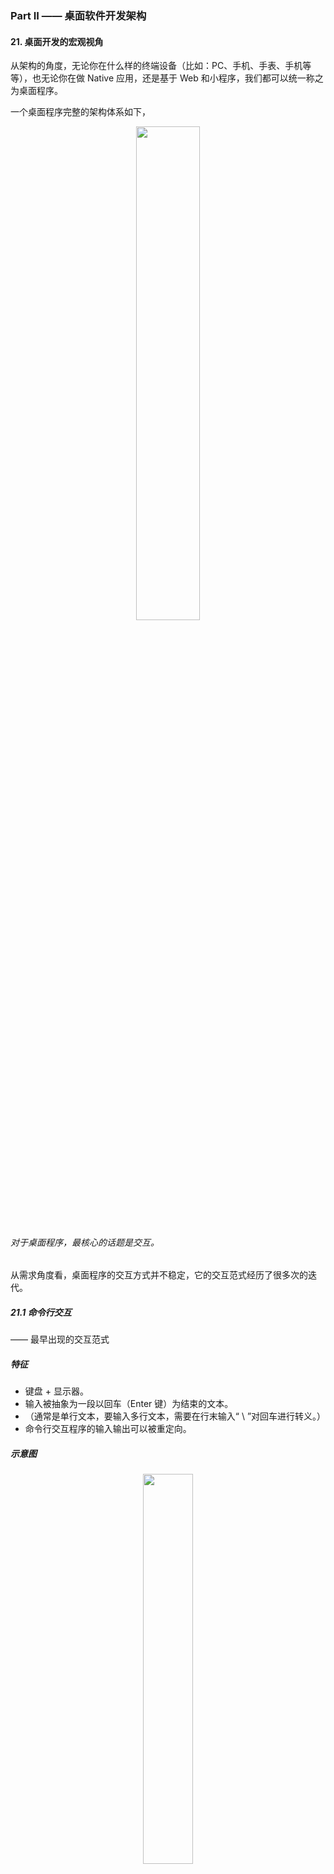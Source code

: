 ### Part II —— 桌面软件开发架构

#### 21. 桌面开发的宏观视角
从架构的角度，无论你在什么样的终端设备（比如：PC、手机、手表、手机等等），也无论你在做 Native 应用，还是基于 Web 和小程序，我们都可以统一称之为桌面程序。

一个桌面程序完整的架构体系如下，
<div align="center"><img src="pics/architecture-of-desktop-application.png" width="45%"></div>

###### 对于桌面程序，最核心的话题是交互。

从需求角度看，桌面程序的交互方式并不稳定，它的交互范式经历了很多次的迭代。

##### 21.1 命令行交互
—— 最早出现的交互范式

##### 特征
* 键盘 + 显示器。
* 输入被抽象为一段以回车（Enter 键）为结束的文本。
* （通常是单行文本，要输入多行文本，需要在行末输入“ \ ”对回车进行转义。）
* 命令行交互程序的输入输出可以被重定向。

##### 示意图
<div align="center"><img src="pics/paradigm-of-command-line-app.png" width="40%"></div>

##### 21.2 字符界面
* 键盘 + 显示器。
* 输入不再是一段文本，而是键盘按键事件（KeyDown 和 KeyUp）。
* 输出也不是一段文本，而是可以修改屏幕任何位置显示的字符。
* （此时，键盘的功用在需求上分化为两个：一是输入文本，二是输入命令。）
* 从输入文本的角度，需要有当前输入的光标（Caret）位置。

##### 示意图
<div align="center"><img src="pics/paradigm-of-character-ui-app.png" width="40%"></div>

上图的 TDI 含义是字符设备接口（Text Device Interface），它指的是一组向屏幕绘制文本的方法集合。 类似这样：
```go
func ClearScreen()
func DrawText(x, y int, text string)
```

##### 21.3 图形界面
—— 一个划时代的变化

##### 特征
* 键盘 + 鼠标 + 显示器 + 音箱。
* 与字符界面时期相比，图形界面时代变化的根源是输出的变化：从字符变成像素。
* 为什么会出现鼠标？ 因为屏幕精度太高，用键盘的方向键改变当前位置既笨拙又不方便。
* 为什么出现音箱？ 原因很平凡，只不过是声音设备演进的自然结果。以前是内置喇叭，现在是外置音箱。
* （与字符界面程序相比，图形界面程序还有一个重大变化：多窗口！！ 窗口（Window），也有人会把它叫视图（View）。）

###### 复杂的窗口会切分出多个逻辑独立的子窗口，以降低单个窗口的程序复杂性。

##### 示意图
<div align="center"><img src="pics/paradigm-of-graphical-ui-app.png" width="40%"></div>

上图的 GDI 含义是图形设备接口（Graphic Device Interface），它指的是一组向指定窗口(不是屏幕)绘制图形的方法集合。绘制的对象包括有几何图形、图像、文本等。

##### 注意
一旦界面涉及复杂的窗口系统，交互变得非常复杂。为了降低编程的负担，窗口系统往往接管了桌面程序的主逻辑，提供了一套基于事件驱动的编程框架，**业务代码由窗口系统提供的界面框架所驱动。**

##### 21.4 移动时代
鼠标交互方式被淘汰，变成了多点触摸。
###### “键盘 + 鼠标 + 显示器” ⇨ 触摸屏

##### 特征
* 触摸屏 + 麦克风 + 内置扬声器。
* 音箱被内置到手机中，变成内置扬声器。这些变化因移动设备便携性的述求引起。
* 从架构的角度，它们并没有引起实质性的变化，只是鼠标事件变成了触摸事件。

##### 智能交互
—— 麦克风让计算机多了一个输入：语音。

三种典型用法：
* 在应用内把语音录下来，直接作为类似照片视频的媒体消息，或者识别为文本去应用（比如语音搜索）。
* 作为语音输入法输入文本。（用法 1 的特例，因为输入法在操作系统中有特殊地位而单独列出。）
* 基于语音助手来交互。（类似 Siri）

##### 语音交互示意图
<div align="center"><img src="pics/paradigm-of-voice-ui-app.jpg" width="40%"></div>

###### 语音交互与图形界面，由于其复杂性，通常其业务代码都由交互系统提供的框架所驱动。

##### 21.5 总结
交互体验越来越自然，但从编程的角度来说，如果没有操作系统支持，实现难度也将越来越高。

同时也说明了一点： 桌面操作系统和服务端操作系统的演进方向非常不一样。 （桌面操作系统的演进方向主要是交互范式的迭代。）

#### 22. 图形界面程序的框架
—— 关注点聚焦于现在仍然占主流地位的图形界面程序。

###### 实现一个图形界面程序，最大的复杂性在于不同操作系统的使用接口完全不同，差异非常巨大。

好在，尽管操作系统的使用接口有异，但基本的大逻辑差不多。

##### 22.1 事件
无论是什么桌面操作系统，每个进程都有一个全局的事件队列（Event Queue）。

###### 当我们在键盘上按了一个键、移动或者点击鼠标、触摸屏幕等等，都会产生一个事件（Event），并由操作系统负责将它扔到进程的事件队列。

大体流程如下，
* 硬件产生了一个硬件中断；
* 操作系统的硬件中断处理程序收到对应事件；
* 确定事件的目标进程；
* 事件被放入目标进程的事件队列。

##### 22.2 窗口与事件响应
一个窗口响应发送给它的事件（Event），修改内部的状态，然后调用 GDI 绘制子系统更新界面显示。

##### 响应事件的常见机制有两种，
* 事件处理类(EventHandler 或叫 Responder)
* 委托(delegate)

（事件处理类）自定义的窗口类会直接或间接从事件处理类继承。 （委托）事件处理不是收到事件的人自己来做，而是把它委托给了别人。

##### 思考： onPaint 或 onDraw
为什么会有这样的事件？ 想象以下场景：两个窗口存在遮挡，当我们移动一个窗口，以前被遮挡的部分现在不再被遮挡。
操作系统并不会帮我们保存被遮挡的窗口内容，而是发送 onPaint 事件给对应的窗口让它重新绘制。

##### 22.3 事件分派 —— 事件是怎么从全局的事件队列（Event Queue）到窗口的?
这就是事件分派（Event Dispatch）过程，它通常由一个事件分派循环（Event Dispatch Loop）来完成。

Windows 平台，类似以下流程，
```go
func RunLoop() {
  for {
    msg, ok := winapi.GetMessage() // 从事件队列中取出一个消息
    if !ok {
      break
    }
    winapi.TranslateMessage(msg)
    winapi.DispatchMessage(msg)
  }
}
```

其中，TranslateMessage 函数可能会比较陌生，它负责的是将键盘按键事件（onKeyDown、onKeyUp）转化为字符事件（onChar）。 敲击到文本输入的转换。

对于嵌套窗口，交互变得更为复杂。此时，事件分派依赖的是**事件处理链（EventHandler Chain）**。
* 首先由焦点窗口响应，再逐层上升，直到最顶层的窗口。

##### 22.4 窗口内容绘制
在收到 onPaint 或 onDraw 消息时，就要绘制窗口内容了，此时需要操作系统的 GDI 子系统。

从大分类来说，首先需要确定绘制的内容是 2D or 3D，
* 对于 2D 内容，操作系统 GDI 子系统往往有较好的支持，但不同平台终究还是会有较大的差异。
* 对于 3D 内容来说，OpenGL 这样的跨平台方案占据了今天的主流市场，而 Vulkan 号称是 NextGL。

###### 对于 GDI 的优化，GDI 优化往往通过硬件加速来完成，真正的关键角色是在硬件厂商这里。

##### 22.5 通用控件
为了进一步简化开发过程，操作系统往往还提供了一些通用的界面元素，通常我们称之为控件 (Control)。

###### 不同操作系统提供的基础控件大同小异。不过一些处理细节上的差异往往会成为跨平台开发的坑。

##### 22.6 总结
图形界面程序的三大块内容：事件、窗口事件响应、窗口内容绘制。 这些机制都是由操作系统提供支持。

###### 我们身处在由操作系统约定的编程框架中，这是桌面编程的特点。
<div align="center"><img src="pics/different-ui-os-subsystem-of-desktop-software.jpg" width="45%"></div>

这还不是全部。要做一个跨平台的桌面应用程序并不容易，我们需要面对的平台太多，
* PC：Windows、MacOS、Linux 等；
* PC 浏览器：Chrome、Safri、Firefox 等；
* 手机 / 平板 / 手表：Android（不同手机厂商也会有细节差异）、iOS 等；
* 小程序：微信、支付宝、快应用等。

怎么安排不同平台的优先级？怎么规划未来版本的迭代计划？选择什么样的跨平台方案？这些问题在业务架构之外，极其考验架构师的决策能力。

#### 23. 桌面程序的架构建议
—— 站在应用架构的角度，聊聊如何设计一个桌面应用程序。

前面的桌面程序框架介绍，都是站在操作系统交互子系统的角度分析。

现在从软件设计模式角度来分析。

##### 23.1 从 MVC 说起
关于桌面程序，听得最多的莫过于 MVC 这个架构范式。 MVC 全称是 “模型 (Model) - 视图 (View) - 控制器 (Controller)”。
<div align="center"><img src="pics/paradigm-of-mvc-pattern.png" width="45%"></div>

* Model 是数据。
* View 是数据的显示结果，同时也接受用户的交互动作，也就是事件。
* **Controller 负责 Process（处理），以 “Model + 由 View 转发的事件” 作为 Input，处理的结果（Output）仍然是 Model，作用是更新 Model 的数据。**
* **注意： Model 的数据更新后，发送 DataChanged 事件，View 会在监听并收到 DataChanged 事件后，更新 View。**

##### 23.2 MVP
对 MVC 模式做些细微的调整，就会产生一些变种。

##### MVP 模式 （Model-View-Presenter）
* Model 的数据更新发出 DataChanged 事件后，由 Controller 负责监听并 Update View。
<div align="center"><img src="pics/paradigm-of-mvp-pattern.png" width="45%"></div>

##### 23.3 思考： 如何判断程序架构是否优良？哪种架构范式比较好？
架构优劣的评判标准。 比较知名且重要的一些基本原则如下：
* 最低耦合原则。 不同子系统（或模块）之间有最少的交互频率，最简洁且自然的接口。
* 单一职责原则。 不要让一个子系统（或模块）干多件事情，也不要让它不干事情。

##### 23.4 深入理解 Model 层的意义
Model 层是承载业务逻辑的 DOM，即 “文档对象模型（Document Object Mode）”。 **直白理解，DOM 是 “面向对象” 意义上的数据。它不只是有数据结构，也有访问接口。**

##### 对于 Model 层，有两种常见的架构误区
* 误区一： 让 Controller 层直接操作数据库，也就是拿数据库的读写接口作为 Model 层的接口。
* 误区二： 用所谓的 ORM 技术来实现 Model 层，让 Controller 直接操作 ORM。

###### Model 层的真正价值所在是： Model 层的使用接口最重要的是要自然体现业务的需求。

##### Why?
* 只有这样（直接自然体现业务的需求），Model 层的边界才是稳定的，才与你基于的技术无关。

(是用了 MySQL，还是用了 NoSQL？是直接裸写 SQL 语句，还是基于 ORM？这都没关系，未来喜欢了还可以改。)

* 从界面编程角度看，Model 层越厚越好。 （逻辑更多向 Model 层倾斜，那么 Controller 层就简洁很多。）

因为，Model 层是和操作系统的界面程序框架最为无关的部分，是最容易测试的部分，也同时是跨平台最容易的部分。

###### 如果用一句话来描述 Model 层的职责，那么应该是 “负责业务需求的内核逻辑” —— “DataCore”。

##### Model 层为何要发出 DataChanged 事件？
这是从 Model 层的独立性考虑。 Model 层作为架构的最底层，它不需要知道其他层的存在。有了 DataChanged 事件，上层就能够感知到 Model 层的变化，从而作出自己的反应。

###### 如果还记得之前反复强调的：稳定点与变化点。显然，DataChanged 事件就是 Model 层面对需求变化点的对策。

##### 23.5 深入理解 View 层的意义
View 层首要的责任，是负责界面呈现。

界面呈现的两个选择，
* 直接调用 GDI 接口自己画。
* 创建子 View 让别人画。

View 层的另一个责任是被自然带来的： 响应用户交互事件的入口。 这是操作系统的界面编程框架决定的。

理想情况下，View 应该把自己所有的事件都委托（delegate）出去，不要自己干。 但是....View 层有以下问题需要考虑：

* View 层不一定会负责生成所有用户看到的 View。

（例如：有的 View 是 Controller 在做某个逻辑的过程中临时生成的，那么这样的 View 就应该是 Controller 的一部分。）

* View 层可能需要非常友好的委托（delegate）机制的的支持。

（例如：一组界面元素的交互事件共同做委托。）

* 负责界面呈现，意味着 View 层和 Model 层的关系非常紧密。

（这可能会导致 Model 层要为 View 层提供一些专享的只读访问接口。需要确保这些访问接口不要扩散使用。）

* 负责界面呈现，看似只是根据数据绘制界面，似乎很简单，但实则不简单。

（例如：有时为了效率，需要做局部更新的优化。）

###### 在局部更新这个优化足够复杂时，我们往往不得不在 Model 和 View 之间，再额外引入一层 ViewModel 层来做这个事情。

ViewModel 层顾名思义，是为 View 的界面呈现而设计的 Model 层，它的数据组织更接近于 View 的表达。
<div align="center"><img src="pics/paradigm-of-model-view-viewmodel.png" width="45%"></div>

##### Model-View-ViewModel 的例子
一个极端但又很典型的例子是 Word。 它是数据流式的文档，但是，界面显示常以页面视图方式，内容是分页显示的。

这种情况下就需要有一个 ViewModel 层是按分页显示的结构来组织数据。 其中负责维持 Model 与 ViewModel 层的数据一致性的模块，我们叫排版引擎。

###### 从理解上来讲，更倾向于认为 ViewModel 是 View 层的一部分，只不过是 View 层太复杂而进行了再次拆分的结果。 而不是单独作为一个模式。

##### 23.6 深入理解 Controller 层的意义
Controller 层是负责用户交互的。 可以有很多个 Controller，分别负责不同的用户交互需...

Controller 层与 Model 和 View 的差异：
* Model 层是一个整体。虽然这一个层会有很多类，但是它们共同构成了一个完整的逻辑：DOM。
* View 层也是一个整体，它是 DOM 的界面呈现，是 DOM 的镜像。
* 负责用户交互的 Controller 层，是被正交分解的，彼此完全没有耦合关系。

一个 Controller 模块，可能包含一些属于自己的辅助 View，也会接受 View 层委托的一些事件，由事件驱动自己。

###### Controller 层最应该思考的问题是代码的内聚性。哪些代码是相关的，是应该放在一起的，需要一一理清。

如果设计恰当，Controller 之间应该是完全无关的。而且要干掉某一个交互特别容易，都不需要删除该 Controller 本身相关的代码，只需要把创建该 Controller 的一行代码注释掉就可以。

##### 23.7 Model - View - Controller 的层次
从分层角度，
* Model 层在最底层；
* View 层在中间，它持有 Model 层的 DOM 指针；
* Controller 层在最上方，它知道 Model 和 View 层，通过 DOM 接口操作 Model 层，但不操作 View 去改变数据，而是监听兴趣事件。

###### 如果 View 层提供了抽象得当的事件绑定接口，将发现，Controller 层大部分的逻辑都与操作系统提供的界面编程框架无关（除了可能的辅助View的需要），是跨平台的。

##### MVC 各个模块是如何串起来的？
应用程序（Application）。 在应用开始的时候，它就把 Model 层、View 层，我们感兴趣的若干 Controller 模块都创建好，建立了彼此的关联。

##### 23.8 桌面应用程序的第二大需求
—— 提供应用程序的二次开发接口（API，全称为 Application Programming Interface）。

###### 提供了 API 的应用程序，意味着它身处一个应用生态之中，可以与其他应用程序完美协作。

##### 通过哪一层提供 API 接口？
倾向于认为最佳的选择是在 ViewModel 层。

#### 24. Web 开发：浏览器、小程序与 PWA
—— 原生应用(Native App)之外

##### 24.1 浏览器
##### 从商业价值的角度看，浏览器带来了三个重大进步，
* **软件服务化。** 产品交付从单机软件转向云服务，同时，社会分工发生巨变，任何一个环节都可能成长出一个超级节点，进而吞噬上下游，让服务链条更短。
* **随时发布。** 人们快速试验自己的想法，不必过度因为顾虑软件质量召回而束手束脚。(服务端可以及时更新与处理，所谓的召回和传统意义已不同。)
* **跨平台。** 浏览器消除了不同操作系统平台的差异性。

##### 从界面开发的角度看，浏览器带来的重大变化，
* **操作系统的窗口系统被颠覆。** 一个网页只是一个窗口，不再有父子窗口。网页中的界面元素都是一个虚拟视图，常规的通用控件(input,image,div等)和自绘窗口(canvas)都一样。
* **窗口的绘制机制变了。** 之前是调用操作系统的 GDI 生成界面，现在换成了 HTML+CSS。
* **语言限制。** 浏览器长期以来只支持 JavaScript 一门语言。
* **B/S 架构。** 无论是 B/S 还是 C/S，本质上还是软件服务化。这对软件架构产生了巨大影响。 （从 server 端看，系统从单用户变成了多用户。从 browser/client 端看，仍然是单用户，但是没有了数据。）

从 MVC 角度分析 HTML+CSS，我们不能把它理解为 View 层，它其实是 ViewModel 层。 View 层由谁干掉了？浏览器。怎么做到局部更新优化的？你不必关心，浏览器已完成支持。
###### 这事的真正价值超过你的想象。它大幅提升了桌面应用开发的效率。

##### 24.2 小程序
小程序引发的思考
<div align="center"><img src="pics/thinking-caused-by-webapp.png" width="35%"></div>

##### 为什么微信小程序必然会成功？
因为，有 7 亿人同时使用的操作系统，很少。小程序变成了一支巨大的新兴力量，成为真正意义上的国产操作系统，对抗着 Android 和 iOS 两大移动操作系统生态。

##### 小程序生态仍然存在的诸多问题
* 最为关键的，是标准不统一。 虽然都叫小程序，但是它们的接口各自都在快速迭代，谈不上让开发者一次开发，到处可用。

##### 小程序和传统的 Web 开发有何不同？
其实有很大不同。小程序更像是 Native 程序在线化。 小程序是一个应用。
* 我们需要提交应用给微信或支付宝，它们掌控着 App 的生杀大权。
* 更牛的是，他们可以下线一个已经有千万甚至上亿级别用户的 App，让他们一无所有。

###### 这个风险如此之高，所有的厂商在拥抱微信的同时，必然时时刻刻想着如何逃离微信。

##### 思考： Facebook 扎克伯格的成功
```
在发布 Libra 的时候，他选择的是让一步，放弃 Control。
让一步，其实就是进一百步。
```

##### 24.3 PWA
—— 移动应用的在线化，Google 也同样在探索。

Google 的移动浏览器方案，叫 PWA，全称 “Progressive Web App”。

PWA 开始于 2015 年，比微信小程序早很多，并得到了苹果和微软的支持。从这个角度来说，PWA 的潜力不容小觑。

##### 怎么理解 PWA？
可以理解为海外版的小程序。

##### PWA 与小程序的差别在哪？
* 关注焦点不同。 PWA 更技术化，精力重心放在如何让 PWA 在断网情况下和本地应用有更一致的体验。小程序关注点在如何撬动这么庞大的用户市场。
* 演进思路不同。 PWA 基本上以兼容并对 Web 进行逐步改造升级为导向。
* PWA 并没有中心化的 AppStore，它更像是一项技术标准。

##### 怎么看待 PWA 的未来？
PWA 相比小程序来说太传统。 小程序符合现代操作系统的 “账号 (Account)- 支付 (Pay)- 应用市场 (AppStore)” 的商业闭环，但是 PWA 并没有账号，也没有支付。

#### 25. 跨平台与 Web 开发的建议

##### 25.1 跨平台桌面程序开发
跨平台的桌面程序开发是一个超级难题。无数人前仆后继，但至今为止，仍然没有称得上真正深入人心的解决方案。

原因如下，
* 操作系统。 不同的操作系统抽象的界面程序框架并不一致。
* 屏幕尺寸。 即使相同的操作系统，在不同尺寸的屏幕上，交互的范式也会存在很大的差异性。

放弃某个操作系统，就意味着放弃某个流量入口，也就意味着放弃这些用户。。。

##### 目前主流的跨平台方案
<div align="center"><img src="pics/solutions-for-cross-platform.jpg" width="40%"></div>

目前来说，还很难说哪个方案会胜出。

###### 总之： “每一次统一的努力，都最终变成新的分裂”。

##### 25.2 Web 开发
Web 的 B/S 架构意味着编写软件有了更高的复杂性。 表现如下，
* 多用户。 用户的数据不再是保存在 Client（Browser）端，而是存储在 Server 端。
* 更高的数据可靠性要求。 数据在 Client 端，客户自己对数据的可靠性负责。数据在 Server 端，服务提供方对数据的可靠性负责。
* 更多可能的分工安排。 分为两大流派：胖前端与胖后端。

##### MVC 框架在浏览器下的样子
界面的局部更新是一个复杂的话题，浏览器通过引入 HTML+CSS 这样的 ViewModel 层把它解决了。

现在，MVC 模式变成了 MVMP 模式，全称为 “Model-ViewModel-Presenter”。
<div align="center"><img src="pics/mvmp-pattern-of-browser.png" width="45%"></div>

* 事件响应过程。 浏览器的 View 收到用户的交互事件，它把事件委托给 ViewModel 层，并且通过 HTML DOM 暴露出来。
* Model 层的数据变化（DataChanged）事件。 Presenter 层更新界面（Update View）并不是操作 View，而是 ViewModel。

##### Server 端的架构
<div align="center"><img src="pics/architecture-of-web-server.jpg" width="45%"></div>

到了 Web 开发，同样需要二次开发接口，只是，二次开发接口不再是在 Client 端完成，而是在 Server 端完成。
###### Server 端支持直接的 API 调用（Web API），以支持自动化（Automation）方面的需求。

注意，
* Web 层和 Model 层的假设不同，Web 层是基于会话的（Session-based），因为它负责用户的接入，每个用户登录后，会形成一个个会话（Session）。
* 在服务端，Session-based Model 和 Session-based ViewModel 并不发生直接关联，它们通过浏览器这一侧的 Model 和 ViewModel，响应用户的交互。

##### Session-based Model 是什么样的呢？
其实是 Multi-User Model 层的转译。把多租户的 API 转译成单租户的场景。

##### Session-based ViewModel
是一些 HTML+JavaScript+CSS 文件。它是真正的 Web 业务入口，通过互联网把自己的数据返回给浏览器，浏览器基于 ViewModel 渲染出 View。

##### 25.3 总结
从跨平台来说，这是桌面程序员（也叫“大前端”）永远的痛。
###### 计划赶不上变化，用来形容大前端程序员面临的窘境是一点都不过分的。

从 Web 开发来说，MVC 变成了 MVMP（Model-ViewModel-Presenter）。
###### MVMP 依旧需要认真对待 Model 层，认真思考它的使用接口是什么样的，把 Model 层做厚。

#### 26. 桌面开发的未来

##### 26.1 桌面平台的演进与未来
谈未来前，首先看看过去。
* PC 时代，本地桌面操作系统主流的有 Windows、MacOS、Linux。为了消除平台差异，出现了 QT、wxWidgets 这样的跨平台解决方案。
* PC 浏览器。 浏览器并不是为跨平台而来，但是除了干成了软件服务化外，也干成了跨平台这件事情。

（浏览器时代）在软件服务化和跨平台开发的双重优势下，软件厂商们趋之若鹜。

今天手表、电视机、汽车，以及各式各样的 IoT 传感设备，都需要操作系统的支持。这么多操作系统怎么搞呢？

###### 国内涌现了大量的小程序厂商，国外 Google 也在推 PWA。Facebook 意见不明，不知道会去支持 PWA，还是基于自己的 React-Native 技术搞一套新的移动浏览器标准。

由此，统一的 Web 分裂成多个技术阵营。

##### 新的跨平台定义
今天的跨平台，重点是要跨 Android、iOS、Web、小程序和 PWA。

##### 26.2 编程能力的未来
从终局的视角来看，桌面开发的终极目标，是让儿童可以轻松编写出生产级的应用。
这个目标与儿童编程教育相向而行，有一天必然汇聚于一点上。

#### 27. 实战（一）： 怎么设计一个“画图”程序？
一个 B/S 结构的 Web 程序，基本上分下面几块内容：
* Model 层： 一个多用户（Multi-User）的 Model 层，和单租户的 Session-based Model。 从服务端来说，Session-based Model 是一个很简单的转译层。从浏览器端来说，Session-based Model 是一个完整的单租户 DOM 模型。
* View 层： 实际是 ViewModel 层。ViewModel 只有 View 层的数据和可被委托的事件。
* Controller 层： 切记不要让 Controller 之间相互知道对方，更不要让 View 知道某个具体的 Controller 存在。

##### 27.1 Model 层 —— 浏览器端的 Model 层
```javascript
class QLineStyle {
properties:
  width: number
  color: string
methods:
  constructor(width: number, color: string)
}

class QLine {
properties:
  pt1, pt2: Points
  lineStyle: QLineStyle
methods:
  constructor(pt1, pt2: Point, lineStyle: QLineStyle)
  onpaint(ctx: CanvasRenderingContext2D): void
}

class QRect {
properties:
  x, y, width, height: number
  lineStyle: QLineStyle
methods:
   constructor(r: Rect, lineStyle: QLineStyle)
   onpaint(ctx: CanvasRenderingContext2D): void
}

class QEllipse {
properties:
  x, y, radiusX, radiusY: number
  lineStyle: QLineStyle
methods:
   constructor(x, y, radiusX, radiusY: number, lineStyle: QLineStyle)
   onpaint(ctx: CanvasRenderingContext2D): void
}

class QPath {
properties:
  points: []Point
  close: bool
  lineStyle: QLineStyle
methods:
   constructor(points: []Point, close: bool, lineStyle: QLineStyle)
   onpaint(ctx: CanvasRenderingContext2D): void
}

interface Shape {
  onpaint(ctx: CanvasRenderingContext2D): void
}

class QPaintDoc {
methods:
  addShape(shape: Shape): void
  onpaint(ctx: CanvasRenderingContext2D): void
}
```
目前这个 DOM 还是单机版本的，没有和服务端的 Session-based Model 连起来。

这个 Model 层的使用非常容易理解，也非常直观体现了业务。 主要支持的能力有以下两个：
* 添加图形（Shape）
* 绘制（onpaint）

##### 27.2 ViewModel 层 —— 浏览器端的 ViewModel 层
index.htm 文件和一个 view.js 文件。

index.htm 是总控文件，主要包含两个内容：
* 界面布局（Layout）
* 应用初始化（InitApplication），比如加载哪些 Controllers。

view.js 是 ViewModel 层的核心，代码如下，
```javascript
interface Controller {
  stop(): void
  onpaint(ctx: CanvasRenderingContext2D): void
}

class QPaintView {
properties:
  doc: QPaintDoc
  properties: {
    lineWidth: number
    lineColor: string
  }
  drawing: DOMElement
  controllers: map[string]Controller
methods:
  get currentKey: string
  get lineStyle: QLineStyle
  onpaint(ctx: CanvasRenderingContext2D): void
  invalidateRect(rect: Rect): void
  registerController(name: string, controller: Controller): void
  invokeController(name: string): void
  stopController(): void
  getMousePos(event: DOMEvent): Point
events:
  onmousedown: (event: DOMEvent):void
  onmousemove: (event: DOMEvent):void
  onmouseup: (event: DOMEvent):void
  ondblclick: (event: DOMEvent):void
  onkeydown: (event: DOMEvent):void
}

var qview = new QPaintView()
```
QPaintView 的内容有点多，
* 但和 Model 层相关的，就只有 doc: QPaintDoc 这个成员。有了它就可以操作 Model 层了。
* 属于 ViewModel 层自身的，数据上只有 properties 和 drawing。关于绘制的有 onpaint 和 invalidRect。
* 剩下来的就是 Controller 相关的了，
    * registerController，invokeController，stopController，View 层并不关心具体的 Controller 类型。
    * 事件委托（delegate）。
    * getMousePos 只是一个辅助方法，用来获取鼠标事件中的鼠标位置。

###### View 层在 MVC 里面是承上启下的桥梁作用。 View 层的边界设定非常关键。

平台兼容性问题，
* 屏蔽平台的差异。 Model 层很容易做到平台无关，Controller 层除了有少量的界面需要处理平台差异外，大部分代码都是响应事件处理业务逻辑。 另外，只要 View 对事件的抽象得当，也是跨平台的。
* 定义界面布局。 针对不同尺寸的设备，在 View 层来控制不同设备的整体界面布局比较妥当。

##### 27.3 Controller 层 —— 浏览器端的 Controller 层
* Menu, PropSelectors, MousePosTracker： accel/menu.js
* Create Path：creator/path.js
* Create FreePath：creator/freepath.js
* Create Line, Rect, Ellipse,Circle： creator/rect.js

一些 Controller 因为实现相近被合并到一个文件。

##### 27.4 总结
架构设计的第一步是需求分析，第二步则是：概要设计（也可以叫系统设计）。 该阶段的核心是分解子系统，MVC 是一个分解子系统的基本框架，它对于桌面程序尤为适用。

#### 28. 实战（二）： 怎么设计一个“画图”程序？
—— 上节内容的复盘和一次需求的迭代。

##### 28.1 MVP 版画图程序
—— 只能增加新图形，没法删除，也没法修改。

Model 和 View、Controllers 的耦合关系如下：
<div align="center"><img src="pics/coupling-between-mvp-in-drawing-app.png" width="45%"></div>

View 层的内容：
<div align="center"><img src="pics/view-layer-in-drawing-app.png" width="45%"></div>

Controller 位于 MVC 的最上层，因此，对它的关注点就不再是它的规格本身，因为没人去调用它的方法。
所以，把关注点放在了每个 Controller 都怎么用 Model 和 View。
<div align="center"><img src="pics/controller-layer-in-drawing-app.png" width="45%"></div>

通过以上三张表对照分析，可以清晰看出 Model、View、Controllers 是怎么关联起来的。

##### 28.2 改进版的画图程序
功能改进如下，
* 选择一个图形，允许删除、移动或者对其样式进行修改。
* 图形样式增加 fillColor（填充色）。
* 更加现代的交互范式： 默认处于 ShapeSelector 状态，创建完图形后自动回到此状态。
* 选择图形后，界面上的当前样式自动更新为被选图形的样式。

新的 Model 层
<div align="center"><img src="pics/model-layer-in-drawing-app-after-1st-iteration.png" width="45%"></div>

注意，QLineStyle 改名为 QShapeStyle，且其属性 width、color 被改名为 lineWidth、lineColor。这相当于一次小重构。
###### 重构关键是要及时处理，把控质量。 为了保证质量仍然可控，最好辅以足够多的单元测试。

##### 此处的小重构引发的思考
最初设计 new QLine、QRect、QEllipse、QPath 的时候，传入的最后一个参数是 QLineStyle，从设计上这是一次失误，把最后一个参数改为 QShapeStyle，这从设计上就完备了。
由此，图形样式就算有更多的演进，也会集中到 QShapeStyle 这一个类上。

如果作为一个实实在在要去迭代的画图程序来说，上面这个 QShapeStyle 必然还会面临一次重构。变成如下这个样子：
```javascript
class QLineStyle {
  width: number
  color: string  
}

class QFillStyle {
  color: string  
}

class QShapeStyle {
  line: any
  fill: any
}
```

新的 View 层
<div align="center"><img src="pics/view-layer-in-drawing-app-after-1st-iteration.png" width="45%"></div>

新的 Controller 层
<div align="center"><img src="pics/controller-layer-in-drawing-app-after-1st-iteration.png" width="45%"></div>

#### 29. 实战（三）： 怎么设计一个“画图”程序？
—— 怎么和服务端连接。 （第一，浏览器端进行持久化）

##### 为什么需要在浏览器端进行持久化？
因为我们需要有更好的用户体验。在用户断网的情况下，这个画图程序还可以正常编辑，并且在恢复联网的情况下，能够把所有离线编辑的内容自动同步到服务端。

##### 29.1 基于传统的 localStorage 技术进行持久化
###### 最核心的变化是 Model 层。

##### 对象 ID
为了支持持久化，为每一个 Model 层 DOM 树的根 —— QPaintDoc 类引入了两个 ID，
* localID: string
* displayID: string

其中，displayID 前面带 t 开头，表示这篇文档从它被创建开始，从未与服务器同步过，是一篇临时的文档。

一旦它完成与服务端的同步后，就会改用服务端返回的文档 ID。

那么，localID 又是什么？
* localID 是这篇文档的本地 ID。 在文档还没有和服务端同步时，如果 displayID 是 t10001，则 localID 就是 10001。
* 但是，文档第一次保存到服务端后，它的 displayID 会变化，而 localID 则并不...

为了支持更新数据的粒度不是整个文档每次都保存一遍，存储分成 shape、document 两个级别。
###### 当 Shape 发生变化，比如修改图形式样、或移动时，shapeID 发生变化并对应一个新的 shapeJsonData，此时，它由 QPaintDoc.localID + “:” + shape.id 指示。

如果文档只有一个 ID，那么这个 ID 在同步前后发生变化，shapeJsonData 对应的完整 ID 索引也要跟着变化。。

##### 数据变更
我们把数据变更分为了两级，
* shapeChanged
* documentChanged

##### 存储的容量限制与安全
localStorage 的存储容量是有限制的，不同的浏览器并不一样，大部分在 5-10M 这个级别。
* 我们需要考虑数据清理的机制。淘汰掉最远创建的一篇文档。
* 安全问题。 解决这个问题最简单的方法是在用户帐号登出的时候，清空所有的 localStorage 中的文档。

#### 30. 实战（四）： 怎么设计一个“画图”程序？
—— 怎么和服务端连接。 （第二，考虑服务端）

##### 30.1 第一步，要考虑的是网络协议。（Web API）
暂时不考虑多租户带授权的场景。

在浏览器中，一个浏览器的页面编辑的是一个文档，不同页面编辑不同的文档。

但是，很显然，服务端和浏览器端这一点是不同的。如此服务端的功能基本上是以下这些：
* 创建新 drawing 文档；
* 获取 drawing 文档；
* 删除 drawing 文档；
* 在 drawing 文档中创建一个新 shape；
* 取 drawing 文档中的一个 shape；
* 修改 drawing 文档中的一个 shape，包括移动位置、修改图形样式；
* 修改 drawing 文档中的一个 shape 的 zorder 次序（浏览器端未实现）；
* 删除 drawing 文档的一个 shape。

完整的网络协议：
<div align="center"><img src="pics/network-protocol-of-drawing-app.png" width="45%"></div>

整体来说，这套网络协议比较直白体现了其对应的功能含义。 该协议遵循的范式如下：
* 创建对象：POST /objects
* 修改对象：POST /objects/\<ObjectID>
* 删除对象：DELETE /objects/\<ObjectID>
* 查询对象：GET /objects/\<ObjectID>

还有一个列出对象的功能，只不过这里没有用到，
* 列出所有对象：GET /objects
* 列出符合条件的对象：GET /objects?key=value

##### 30.2 在网络设计时需要特别注意的点
**对重试的友好性。** (你以为只是重试，实际上是同一个操作执行了两遍。)
###### 所谓重试的友好性，是指同一个操作执行两遍，其执行结果和只执行一遍一致。

为什么我们必须要充分考虑重试的友好性？
* 因为网络是不稳定的。 这意味着，在发生一次网络请求失败时，在一些场景下你不一定能确定请求的真实状态。
* 在小概率的情况下，有可能服务端已经执行了预期的操作，只不过返还给客户端的时候网络出现了问题。

只读操作，比如查询对象或列出对象，毫无疑问显然是重试友好的。

创建对象（POST /objects）往往容易被实现为重试不友好，对比以下代码：
```javascript
POST /drawings  # 创建新 drawing

POST /drawings/<DrawingID>/shapes  # 创建新 shape
Content-Type: application/json

{
    "id": <ShapeID>,
    <Shape>
}
```
分析，
* 创建新 shape 时传入了 ShapeID，如果上一次服务端已经执行过该对象的创建，可以返回对象已经存在的错误。
* 创建新 drawing 并没有传入什么参数，重复调用不会发生什么冲突，并创建两个新 drawing。

##### 那么怎么解决这个问题？有这么几种可能：
* 客户端传 id（和上面创建新 shape 一样）；
* 客户端传 name；
* 客户端传 uuid。

当然这三种方式本质上的差别并不大。传 uuid 可以认为是一种常规重试友好的改造手法。
（uuid 可以是内容中的一个唯一序列号，也可以是网络请求的唯一序列号。两种选一即可，但后者更通用。）
```javascript
POST /drawings
Content-Type: application/json

{
    "uuid": <DrawingUUID>
}
或者
POST /drawings
Content-Type: application/json
X-Req-Uuid: <RequestUUID>
```
用请求序列号是有额外代价的，这意味着服务端要把最近执行成功的所有的请求序列号（RequestUUID）记录下来。。

##### 在网络协议的设计上，还有一个业务相关的细节值得一提：
请留意，Shape 的 json 表示，在网络协议和 localStorage 存储的格式并不同。

原因，
* 从结构化数据的 Schema 设计角度，localStorage 中的实现是无 Schema 模式，过于随意。
* 网络协议未来有可能作为业务的开放 API ，需要严谨对待！！

##### 30.3 版本升级
一些需要考虑的长远问题：
* 网络协议的版本管理问题；
* 网络协议是一组开放 API 接口，一旦放出去了就很难收回，需要考虑协议的兼容。

为了便于未来协议升级的边界，很多网络协议都会带上版本号。比如：
```html
POST /v1/objects
POST /v1/objects/<ObjectID>
DELETE /v1/objects/<ObjectID>
GET /v1/objects/<ObjectID>
GET /v1/objects?key=value
```
###### 在协议发生了不兼容的变更时，我们会倾向于升级版本，比如升为 v2 版本：
```html
POST /v2/objects
POST /v2/objects/<ObjectID>
DELETE /v2/objects/<ObjectID>
GET /v2/objects/<ObjectID>
GET /v2/objects?key=value
```
这么做有以下好处，
* 可以逐步下线旧版本的流量，一段时间内让两个版本的协议并存；
* 可以新老版本的业务服务器相互独立，前端由 nginx 或其他的应用网关来分派。

##### 30.4 第一个实现版本
##### 第一个实现版本怎么做？
* 方式 1 —— 常规的憋大招模式。 直接做业务架构设计、架构评审、编码、测试，并最后上线。
* 方式 2 —— 做一个 Mock 版本的服务端程序。

##### 两者有什么区别？
区别在于，
* 服务端程序从架构设计角度看，就算是非业务相关的通用型问题也是很多的，例如：
    * 高可靠 —— 高可靠是指数据不能丢。就算服务器的硬盘坏了，数据也不能丢。
    * 高可用 —— 高可用是指服务不能存在单点故障。任何一台甚至几台服务器停机了，用户还要能够正常访问。

在没有好的基础设施下，做好一个好的服务端程序并不那么容易。 因此，还是先做一个 Mock 版本的服务端程序。

这不是增加了工作量？有什么意义？
* 不同团队协作的基础是网络协议。一个快速被打造的 Mock 的最小化版本服务端，可以让前端不用等待后端。而后端则可以非常便捷地自主针对网络协议进行单元测试，做很高的测试覆盖率以保证质量。（前端组+测试组）
* 让业务逻辑最快被串联，快速验证网络协议的有效性。中途如果发现网络协议不满足业务需求，可以及时调整过来。（有效性测试）

所以，第一个版本一定是 Mock 的版本。Mock 版本不必考虑太多服务端领域的问题，它的核心价值就是串联业务。
###### 所以 Mock 版本的服务器甚至不需要依赖数据库，直接所有的业务逻辑基于内存中的数据结构就行。

##### 第一个版本的服务端程序 paintdom （Mock 版本）
从架构角度来说，这个 paintdom 程序分为两层：Model 层和 Controller 层。

* Model 层与网络无关，有的只是纯纯粹粹的业务核心逻辑。 它实现了一个多文档版本的画图程序，逻辑结构也是一棵 DOM 树，只不过比浏览器端多了一层。（Document => Drawing => Shape => ShapeStyle）
* Controller 层实现的是网络协议。 为什么会把网络协议层看作 Controller 层？MVC 中 View 层去了哪里？

首先，服务端程序大部分情况下并不需要显示模块，所以不存在 View 层。 其次，网络协议层为什么可以看作 Controller 层，是因为它负责接受用户输入。
###### 服务端的用户输入不是我们日常理解的用户交互，而是来自某个自动化控制（Automation）程序的 API 请求。

##### 30.5 再谈网络协议的重要性
网络协议的地位非常关键，它是一个 B/S 或 C/S 程序前后端耦合的使用界面，因而也是影响团队开发效率的关键点。

#### 31. 实战（五）： 怎么设计一个“画图”程序？
—— 前后端对接 + 总结

##### 31.1 宏观的系统架构
现在，我们有了 paintdom 和 paintweb 两大软件。 paintdom 监听的地址是 localhost:9999，而 paintweb 监听的地址是 localhost:8888。

应当注意，在实际业务中它们是不同的软件。 paintdom 和 paintweb 之间相互协作的基础，是它们之间所采用的网络协议。

##### 网络协议的两个层面的意思：
* 其一，就是我们网络协议的载体，也就是协议栈。（我们这里采纳的是 HTTP 协议，而 HTTP 协议又基于 TCP/IP 协议。）
* 其二，也就是我们网络协议承载的业务逻辑。

明确了网络协议后，我们实现了 Mock 版本的服务端程序 paintdom。在实际项目中，Mock 程序往往会大幅提速团队的开发效率。

##### 31.2 paintweb 与 paintdom 的对接
虽然 paintweb 没有对接服务端，但从文档编辑的角度来说，它的功能是非常完整的。

对接 paintdom 和 paintweb 的目的不是加编辑功能，而是让文档可以存储到服务端。

严谨来说，paintweb 没有服务端是不正确的，paintweb 本身是一个 B/S 结构，它有它自己的服务端。如下：
```go
var wwwServer = http.FileServer(http.Dir("www"))

func handleDefault(w http.ResponseWriter, req *http.Request) {
  if req.URL.Path == "/" {
    http.ServeFile(w, req, "www/index.htm")
	return
  }
  req.URL.RawQuery = "" // skip "?params"
  wwwServer.ServeHTTP(w, req)
}

func main() {
  http.HandleFunc("/", handleDefault)
  http.ListenAndServe(":8888", nil)
}
```
可以看出，paintweb 自己的服务端基本上没干什么事情，就是一个非常普通的静态文件下载服务器，提供给浏览器端下载 HTML + CSS + JavaScript 等内容。
###### 可见，paintweb 的服务端完全是“平庸”的，与业务无关。具体的业务，都是通过 www 目录里面的文件来做到的。

##### 那么 paintweb 怎么对接 paintdom 呢？
* 物理上的对接比较简单，只是个反向代理服务器而已，代码如下：
```go
func newReverseProxy(baseURL string) *httputil.ReverseProxy {
  rpURL, _ := url.Parse(baseURL)
  return httputil.NewSingleHostReverseProxy(rpURL)
}

var apiReverseProxy = newReverseProxy("http://localhost:9999")

func main() {
  http.Handle("/api/", http.StripPrefix("/api/", apiReverseProxy))
}
```
可见，paintweb 的服务端干的事情仍然是 “平庸” 的，只是把发往 http://localhost:8888/api/xxx 的请求，原封不动地发往 http://localhost:9999/xxx 而已。

###### 现实中，paintweb 的服务端干的事情稍微复杂一些。它背后不只是有业务服务器 paintdom，还有必不可少的帐号服务器（Account Service），用来支持用户登录/登出。
###### 帐号服务器是一个基础架构类的服务，与业务无关。 （请思考类比微信扫码登陆）

##### 最终，paintweb 自身的服务端仍是业务无关的。它做这样一些事情：
* Web 前端文件的托管（作为静态文件下载服务器）；
* 支持帐号服务，实现 Web 的用户登录；
* 做业务协议的转译，将 Session-based 的 API 请求转为 Multi-User 的 API 请求。

##### 补充： “胖前端” 与 “胖后端”
假设 Web 自身的业务逻辑都是通过 JavaScript 来实现的，这意味着我们是基于 “胖前端” 模式。
“胖后端” 模式，意味着大部分的前端用户行为，都是由后端支持的，缺点是没办法支持离线。
###### 在 “胖后端” 模式下，推荐基于类似 PHP 这种胶水语言来实现 Web 后端的业务代码。

##### 31.3 计算变更
—— 听起来挺简单一件事情？其实很复杂。

* 第一件要做的事情是： 怎么知道断网后离线编辑过的内容有哪些？
    * 思路一，每次都完整保存整篇文档。
    * 思路二，记录完整的编辑操作历史。
    * 思路三，给对象增加版本号。 通过对比整个文档的基版本，与某个对象的版本 ver。如果 ver > baseVer，说明上一次同步完成后，该对象发生了变更。

##### 31.4 同步变更
—— 有了变更的信息，怎么同步给服务端？

* 思路一，把变更还原为一条条编辑操作发给服务端。（还原过程过于复杂）
* 思路二，修改网络协议，增加同步接口。

###### 原则： 要一贯坚持的架构准则是不要烧脑。尤其对大部分非性能敏感的业务代码，简单易于实施为第一原则。

思考： 在我们讨论相互配合的接口时，我们非常尊重业务逻辑，定义了一系列的编辑操作。但是，**到最后却发现，它们统统不管用，我们要的是一个同步协议。**

##### 31.5 加载文档
这个过程的难点在于怎么根据服务端返回的 json 数据重建整个文档。

问题，
* 图形（Shape）的网络协议中的数据格式，和 localStorage 中是不同的。
* 从预测变更的角度，画图程序支持的图形（Shape）的种类会越来越多。

这两个事情一起看，为此我们做了一次重构。重构目标是：
* 统一 localStorage 和网络协议中的图形表示；
* 增加新的图形种类要很容易，代码非常内聚，不必到处修改代码。

###### 为此我们增加 qshapes: QSerializer 全局变量，允许各种图形类型注册自己的创建方法（creator）进去。示意代码如下：
```javascript
qshapes.register("rect", function(json) {
  return new QRect(json)
})
```

为了支持 QSerializer 类，每个图形需要增加两个方法：
```javascript
interface Shape {
  constructor(json: Object)
  toJSON(): Object
}
```
有了这个能力，我们加载文档就水到渠成了。

完整来说，加载文档的场景分为这样三类：
* _loadBlank，即加载新文档。
* _loadTempDoc，即加载一个临时文档。
* _loadRemote，即加载一个远程文档。

另外，加载文档结束后，QPaintDoc 会发出 onload 消息。这个消息当前会被 QPaintView 响应，用来刷新界面。

##### 31.6 Model 层的厚度
一个有趣的事实是，多个版本的迭代，基本上都是以变更 Model 层为多。

我们深刻思考这个问题的话，会有这样一个推论：
###### 如果我们不是让 Model 层代码以内聚的方式放在一起，而是让它自由的散落于各处，那么我们的代码变更质量会非常不受控。

#### 32. 辅助界面元素的架构设计
辅助界面元素非常常见，它其实就是通用控件，或者我们自定义的控件。

##### 32.1 为了便于修改辅助界面元素，计划引入统一的辅助界面元素的框架。
这个框架长什么样？
* 首先，每个界面元素使用的时候，统一以 \<div type="xxx"> 来表示。
* 其次，引入一个全局的 qcontrols: QControls 实例，所有我们定义的控件都向它注册（register）自己。 （注册的目的是，建立类型（type）和控件的构建函数（control）的关联表。）

```javascript
# QControls 注册一个自定义控件 —— register 成员函数
class QControls {
  constructor() {
    this.data = {}
  }
  register(type, control) {
    this.data[type] = control
  }
}

# QControls 依次构建自定义控件 —— init 成员函数
class QControls {
  init() {
    let divs = document.getElementsByTagName("div")
    let n = divs.length
    for (let i = n-1; i >= 0; i--) {
      let div = divs[i]
      let type = div.getAttribute("type")
      if (type != null) {
        let control = this.data[type]
        if (control) {
          control(div)
        }
      }
    }
  }
}
```

##### 一个自定义控件 BaseColorPicker 的构造函数代码
```javascript
function BaseColorPicker(div) {   # —— 自定义控件 BaseColorPicker
  let id = div.id
  let onchange = div.onchange
  let palette = div.getAttribute("palette")
  let colors = palette.split(",")
  let options = []
  for (let i in colors) {
    let color = colors[i]
    let n = color.length
    if (color.charAt(n-1) == ")") {
      let offset = color.indexOf("(")
      options.push(`<option value="` + color.substring(0, offset) + `">` + color.substring(offset+1, n-1) + `</option>`)
    } else {
      options.push(`<option value="` + color + `">` + color + `</option>`)
    }
  }
  div.outerHTML = `<select id="` + id + `">` + options.join("") + `</select>`  # div 到其他 html 元素的替换
  let elem = document.getElementById(id)  # 根据 id 获取实际界面控件
  if (onchange) {
    elem.onchange = onchange              # 事件响应函数与事件绑定
  }
}

qcontrols.register("BaseColorPicker", BaseColorPicker)  # 在 QControls 中注册自己的构造函数
```
构建函数的代码大体分为如下三步，
* 从占位的 div 元素中读入所有的输入参数。这里是 id, onchange, palette。
* 把占位的 div 元素替换为实际的界面。也就是 div.outerHTML = xxx 这段代码。
* 把事件响应函数安装到实际界面的事件中。

##### 32.2 jQuery 颜色选择器
—— 引入现成的框架代码 jQuery。

现在，考虑替换颜色选择器的实现。 对待 jQuery，我们可以有两种态度：
* 一种是认为 jQuery 设计非常优良，并且很喜欢，于是决定将其作为团队的编程用的基础框架。
    * 利： 在这种态度下，我们允许 jQuery 风格的代码蔓延得到处都是。便于开发。
    * 弊： 风险是不低的。有一天我们不想再基于 jQuery 开发了...意味着大量的模块需要进行调整。
* 另一种态度是，认为 jQuery 并不是我们的主体框架，只是有些模块用了社区的成果，需要引入 jQuery。
    * 利： 这种情况下，会尽可能限制 jQuery 的使用范围，尽量不要让它的代码蔓延，被限制在少数使用场景。
    * 弊： 需要有自己的基础开发框架。 同时，需要包装一下使用的基础库组件。

###### 第二种态库是企业常采用的态度，它们定义自己的基础开发框架，虽然..实现的时候是包装一下社区的基础库组件。

##### 32.3 辅助界面元素的架构设计
为什么当前的这些辅助界面元素没有基于 MVC 架构来编写？是因为辅助界面元素不适合用 MVC 架构来编写么？
* 当然不是。更本质的原因是因为它们规模太小了。
* 但并不是所有辅助界面元素都这么简单。 （把前面实战的 “画图” 程序，改造成一个标准的辅助界面元素）

###### 过于短小，就没必要有那么清楚的模块划分。

##### 32.4 总结
###### 辅助界面元素（或称自定义控件）的架构设计，从大的实现逻辑来说，它和应用程序不应该有本质的不同。
但控件总是要考虑支持多实例，这会带来一些细节上的差异。 编码的时候请多考虑**控件化。**
* 不见得什么桌面应用程序都要考虑把它控件化。但是我们花一些精力去思考控件化的话，会有助于你对架构设计中的一些决策提供帮助。
* 更重要的，其实是让你有机会形成更好的架构设计规范。

#### 33. 架构：系统的概要设计
##### 33.1 基础架构与业务架构
对于一位架构师而言，其架构工作的内容可以大体分为两块，一块是基础架构，一块是业务架构。
* 基础架构，简单来说就是做技术选型。 选择要支持的操作系统、选择编程语言、选择技术框架、选择第三方库等等。
* 业务架构，简单来说就是业务系统的分解能力。

大部分架构师往往更容易把关注点放到业务架构上，实际上基础架构的影响面更广，选错产生的代价更高。

###### 基础架构的能力，考验的是选择能力。背后靠的是技术前瞻性和判断力。
###### 架构师之间的差距，更大的是体现在其对待基础架构的态度和能力构建上。

##### 基础架构与业务架构的差异点
业务架构是业务系统的分解能力，基础架构其实也是对业务系统的分解。 只不过，基础架构是要分解出与业务属性几乎无关的部分，形成领域无关的基础设施，而，业务架构更多的是分解领域问题(需求分解)。

什么是领域问题？
###### 所谓领域问题，谈的是这个领域的用户群面临的普遍需求。

##### 33.2 系统的概要设计（又称系统设计）
架构的第一步： 需求分析。 架构的第二步： 系统的概要设计。

系统设计，这个阶段核心要干的事情，就是明确子系统的职责边界和接口协议，把整个系统的大框架搭起来。

分解好坏的评判标准，最朴素的评判依据，是两条，
* 功能的使用界面（或者叫接口），应尽可能符合业务需求对它的自然预期；
* 功能的实现要高内聚，但功能与功能之间的耦合尽可能低。

###### 一个程序员的系统分解能力强不强，其实一眼就可以看出来。 你都不需要看实现细节，只需要看他定义的模块、类和函数的使用接口。
如果存在大量说不清业务意图的函数，或者存在大量职责不清的模块和类，就知道他基本上还处在搬砖阶段。

##### 33.3 什么是使用界面？
* 对于函数，它的使用界面就是函数原型。
* 对于类，它的使用界面是类的公开属性和方法。
* 对于模块，它的使用界面比较多样，需要看模块类型。

典型的模块类型有这样一些，
* 包（package）。 一些语言中也叫静态库（static library）。
* 动态库（dynamic library）。 在 Go 语言中有个特殊的名称叫插件（plugin）。
* 可执行程序（application）。

###### 包和动态库，两者都只是代码的一种发布形态，只是标准的制定方不同。 包是开发者友好型，一般由编程语言定义；动态库是跨语言但对开发者不友好，由操作系统定义。

对于可执行程序（application），又要分多种情况，
* 网络服务程序（service） —— 它的使用界面是网络协议（Web API）。
* 命令行程序（command line application） —— 它的使用界面包括：命令行、标准输入、标准输出。
* 桌面程序（GUI application） —— 它的使用界面就是用户的操作方式。最重要的是交互范式，即用户如何完成功能的业务流程。

##### 33.4 “高内聚，低耦合” 的含义
高内聚。简单来说，就是一个功能的代码应该尽可能写在一起，而不是散落在各处。 好的习惯如下：
* 一个功能的代码尽可能单独一个文件，不要和其他功能混在一起； （单一职责原则）
* 一些小功能的代码可能放在一起放在同一个文件中，但是中间也会用 ``// ------------------`` 这样的注释行分割成很多**逻辑上的 “小文件”**。

代码高内聚的好处：
* 团队的协作会很顺畅，代码提交基本上不怎么发生冲突。因为不同团队对应的功能在不同文件。

什么又叫低耦合？
* 简单来说就是实现某个功能所依赖的外部环境少，易于构建。 （交互不频繁，即使交互也是一次把事情尽量利索地做完。）

功能实现的外部依赖分两种：
* 对业务无关的基础组件依赖
* 对底层业务模块的依赖

关于基础组件的依赖，核心的关注点是稳定。稳定体现在如下两个方面：
* 组件的成熟度。 这个组件已经诞生多久了？使用接口是不是已经不怎么会调整了？功能缺陷（issue）是不是已经比较少了？
* 组件的持久性。 组件的维护者是谁？是不是有足够良好的社区信用（credit）？项目是不是还很活跃？

###### 从架构角度，低耦合关注的重点不是基础组件的依赖，而是对其他业务模块的依赖。

低耦合地表现：
* 对底层业务的依赖是 “通用” 的 API，尽量不要出现让底层业务模块专门为我定制接口； （大家都在用）
* 依赖的业务接口的个数少，调用频次低。 （干净利落，不拖泥带水）

##### 33.5 怎么做系统分解？
系统分解是一个领域性的问题，依赖于对用户需求的理解，并不存在放之四海皆可用的办法。

###### 但是，系统分解是需要逻辑上自洽的。

在系统的概要设计阶段，一般以子系统为维度来阐述系统各个角色之间的关系。对于关键的子系统，还要进一步分解它，甚至详细到模块的职责和接口的确定。

###### 请注意，系统分解阶段，不是要确定系统完整的模块列表，而是子系统的划分，以及整个系统如何被有效地串联起来。
如果某个子系统不做进一步的分解，不会有什么风险，那就不需要在这个阶段进一步细化了。

###### 另外，为了降低风险，系统的概要设计阶段也应该有代码产出。

代码的用意和样子是什么？
* 系统的初始框架代码。系统的大体架子已经搭建起来了。
* 原型性的代码来验证。**一些核心子系统在这个阶段提供了 mock 的系统。** （核心系统在这阶段是要细分，并具体到模块和接口的定义的。）

**代码即文档。代码是理解一致性更强的文档。**

##### 33.6 再谈 MVC
桌面本身是一个很确定性的领域，已形成自己固有的系统分解的套路。 桌面程序系统分解的套路就是 MVC 架构。

为什么会产生 MVC?
* 一般认为，业务的核心逻辑是稳定的，因此，最底层一般以类和函数的形态来组织业务的核心逻辑，即 Model 层。
* 用户交互是一个变化点，因此与 Model 层分离。 交互其实是界面呈现和事件响应，View 层主要承担了界面呈现的工作，意味着也承担了屏幕尺寸这个变化点。Controller 层主要承担的是交互，具体来说就是响应用户的输入事件。

Model 要考虑的变化点（颠覆性问题）
* 存储。 是否要考虑持久化。
* 网络。 要考虑互联网化，就要考虑 B/S 架构，考虑网络协议。

目前的现状是，Model 层普遍是一个整体，负责的是业务的核心逻辑。View 层也是一个整体，但在不同的屏幕尺寸和平台可能有不同的实现，但数量不会太多（鼓励不同屏幕尺寸不同平台下共享同一个 View 的实现）。
Controller 层并不是一个整体，它是以插件化的形式存在，不同 Controlller 非常独立。（PC 和触摸屏下使用的完全不同的 Controller）

